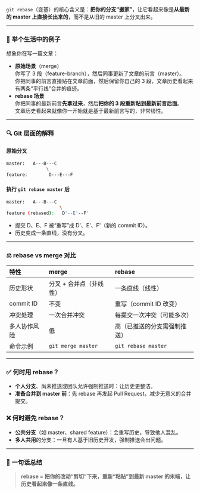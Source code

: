 `git rebase`（变基）的核心含义是：**把你的分支“搬家”**，让它看起来像是**从最新的 master 上直接长出来的**，而不是从旧的 master 上分叉出来。

---
### 📌 举个生活中的例子

想象你在写一篇文章：

- **原始场景**（merge）  
    你写了 3 段（feature-branch），然后同事更新了文章的前言（master）。  
    你把同事的前言直接贴在文章前面，然后保留你自己的 3 段，文章历史看起来有两条“平行线”合并的痕迹。
- **rebase 场景**  
    你把同事的最新前言**先拿过来**，然后**把你的 3 段重新粘到最新前言后面**。  
    文章历史看起来就像你一开始就是基于最新前言写的，非常线性。

---

### 🔍 Git 层面的解释

#### 原始分叉

```bash
master:   A---B---C
               \
feature:        D---E---F
```

#### 执行 `git rebase master` 后

```bash
master:   A---B---C
                    \
feature (rebased):   D'--E'--F'
```

- 提交 D、E、F 被“重写”成 D'、E'、F'（新的 commit ID）。
- 历史变成一条直线，没有分叉。
    

---

### ⚖️ rebase vs merge 对比

|特性|merge|rebase|
|:--|:--|:--|
|历史形状|分叉 + 合并点（非线性）|一条直线（线性）|
|commit ID|不变|重写（commit ID 改变）|
|冲突处理|一次合并冲突|每提交一次冲突（可能多次）|
|多人协作风险|低|高（已推送的分支需强制推送）|
|命令示例|`git merge master`|`git rebase master`|

---

### ✅ 何时用 rebase？

- **个人分支**、尚未推送或团队允许强制推送时：让历史更整洁。
- **准备合并到 master 前**：先 rebase 再发起 Pull Request，减少无意义的合并提交。

### ❌ 何时避免 rebase？

- **公共分支**（如 master、shared feature）：会重写历史，导致他人混乱。
- **多人共用**的分支：一旦有人基于旧历史开发，强制推送会出问题。

---

### 🧪 一句话总结

> **rebase = 把你的改动“剪切”下来，重新“粘贴”到最新 master 的末端，让历史看起来像一条直线。**
